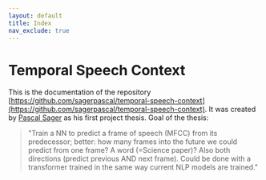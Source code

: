 ```yaml
---
layout: default
title: Index
nav_exclude: true
---
```


# Temporal Speech Context
This is the documentation of the repository [https://github.com/sagerpascal/temporal-speech-context](https://github.com/sagerpascal/temporal-speech-context).
It was created by [Pascal Sager](https://sagerpascal.github.io) as his first project thesis. Goal of the thesis:

> "Train a NN to predict a frame of speech (MFCC) from its predecessor; better: how many frames into the future we could predict from one frame? A word (=Science paper)? Also both directions (predict previous AND next frame). Could be done with a transformer trained in the same way current NLP models are trained."


